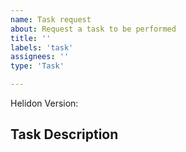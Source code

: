 ```yaml
---
name: Task request
about: Request a task to be performed
title: ''
labels: 'task'
assignees: ''
type: 'Task'

---
```


Helidon Version:

## Task Description


